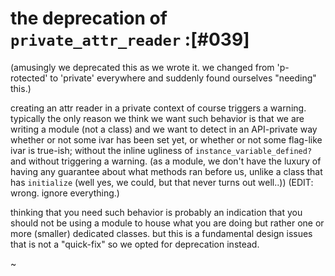 # the deprecation of `private_attr_reader` :[#039]

(amusingly we deprecated this as we wrote it. we changed from 'p-rotected' to
'private' everywhere and suddenly found ourselves "needing" this.)

creating an attr reader in a private context of course triggers a warning.
typically the only reason we think we want such behavior is that we are
writing a module (not a class) and we want to detect in an API-private way
whether or not some ivar has been set yet, or whether or not some flag-like
ivar is true-ish; without the inline ugliness of `instance_variable_defined?`
and without triggering a warning. (as a module, we don't have the luxury of
having any guarantee about what methods ran before us, unlike a class that
has `initialize` (well yes, we could, but that never turns out well..))
(EDIT: wrong. ignore everything.)

thinking that you need such behavior is probably an indication that you
should not be using a module to house what you are doing but rather one or
more (smaller) dedicated classes. but this is a fundamental design issues
that is not a "quick-fix" so we opted for deprecation instead.

~
